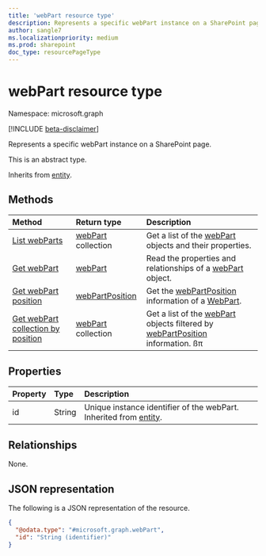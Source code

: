 ```yaml
---
title: 'webPart resource type'
description: Represents a specific webPart instance on a SharePoint page
author: sangle7
ms.localizationpriority: medium
ms.prod: sharepoint
doc_type: resourcePageType
---
```


# webPart resource type

Namespace: microsoft.graph

[!INCLUDE [beta-disclaimer](../../includes/beta-disclaimer.md)]

Represents a specific webPart instance on a SharePoint page.

This is an abstract type.

Inherits from [entity](../resources/entity.md).

## Methods

| Method                                                                         | Return type                                        | Description                                                                                                                                 |
| :----------------------------------------------------------------------------- | :------------------------------------------------- | :------------------------------------------------------------------------------------------------------------------------------------------ |
| [List webParts](../api/webpart-list.md)                                        | [webPart](../resources/webpart.md) collection      | Get a list of the [webPart](../resources/webpart.md) objects and their properties.                                                          |
| [Get webPart](../api/webpart-get.md)                                           | [webPart](../resources/webpart.md)                 | Read the properties and relationships of a [webPart](../resources/webpart.md) object.                                                       |
| [Get webPart position](../api/webpart-getposition.md)                          | [webPartPosition](../resources/webpartposition.md) | Get the [webPartPosition](../resources/webpartposition.md) information of a [WebPart](../resources/webpart.md).                             |
| [Get webPart collection by position](../api/sitePage-getwebpartsbyposition.md) | [webPart](../resources/webpart.md) collection      | Get a list of the [webPart](../resources/webpart.md) objects filtered by [webPartPosition](../resources/webpartposition.md) information. ßπ |

## Properties

| Property | Type   | Description                                                                                 |
| :------- | :----- | :------------------------------------------------------------------------------------------ |
| id       | String | Unique instance identifier of the webPart. Inherited from [entity](../resources/entity.md). |

## Relationships

None.

## JSON representation

The following is a JSON representation of the resource.

<!-- {
  "blockType": "resource",
  "keyProperty": "id",
  "@odata.type": "microsoft.graph.webPart",
  "baseType": "microsoft.graph.entity",
  "openType": false
}
-->

```json
{
  "@odata.type": "#microsoft.graph.webPart",
  "id": "String (identifier)"
}
```
